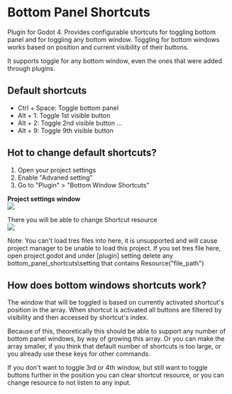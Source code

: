 # Bottom Panel Shortcuts

Plugin for Godot 4. Provides configurable shortcuts for toggling bottom panel and for toggling any bottom window. Toggling for bottom windows works based on position and current visibility of their buttons.

It supports toggle for any bottom window, even the ones that were added through plugins.

## Default shortcuts
- Ctrl + Space: Toggle bottom panel
- Alt + 1: Toggle 1st visible button
- Alt + 2: Toggle 2nd visible button
...
- Alt + 9: Toggle 9th visible button

## Hot to change default shortcuts?
1. Open your project settings
2. Enable "Advaned setting"
3. Go to "Plugin" > "Bottom Window Shortcuts"

**Project settings window**
<br>
<img src="screenshots/settings.png" >
<br>

There you will be able to change Shortcut resource
<br>
<img src="screenshots/configure.png" >
<br>

Note: You can't load tres files into here, it is unsupported and will cause project manager to be unable to load this project. If you set tres file here, open project.godot and under \[plugin\] setting delete any bottom_panel_shortcuts\\setting that contains Resource("file_path")

## How does bottom windows shortcuts work?
The window that will be toggled is based on currently activated shortcut's position in the array. When shortcut is activated all buttons are filtered by visibility and then accessed by shortcut's index.
 
Because of this, theoretically this should be able to support any number of bottom panel windows, by way of growing this array. Or you can make the array smaller, if you think that default number of shortcuts is too large, or you already use these keys for other commands.

If you don't want to toggle 3rd or 4th window, but still want to toggle buttons further in the position you can clear shortcut resource, or you can change resource to not listen to any input.
